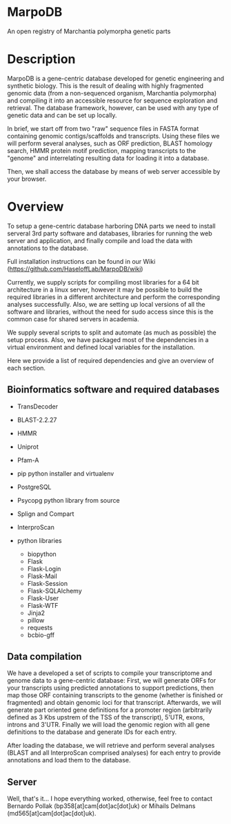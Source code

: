# MarpoDB
An open registry of Marchantia polymorpha genetic parts

# Description
MarpoDB is a gene-centric database developed for genetic engineering and synthetic biology. This is the result of dealing with highly fragmented genomic data (from a non-sequenced organism, Marchantia polymorpha) and compiling it into an accessible resource for sequence exploration and retrieval. The database framework, however, can be used with any type of genetic data and can be set up locally.

In brief, we start off from two "raw" sequence files in FASTA format containing genomic contigs/scaffolds and transcripts. Using these files we will perform several analyses, such as ORF prediction, BLAST homology search, HMMR protein motif prediction, mapping transcripts to the "genome" and interrelating resulting data for loading it into a database.

Then, we shall access the database by means of web server accessible by your browser.

# Overview
To setup a gene-centric database harboring DNA parts we need to install serveral 3rd party software and databases, libraries for running the web server and application, and finally compile and load the data with annotations to the database. 

Full installation instructions can be found in our Wiki (https://github.com/HaseloffLab/MarpoDB/wiki)

Currently, we supply scripts for compiling most libraries for a 64 bit architecture in a linux server, however it may be possible to build the required libraries in a different architecture and perform the corresponding analyses successfully. Also, we are setting up local versions of all the software and libraries, without the need for sudo access since this is the common case for shared servers in academia.

We supply several scripts to split and automate (as much as possible) the setup process. Also, we have packaged most of the dependencies in a virtual environment and defined local variables for the installation. 

Here we provide a list of required dependencies and give an overview of each section.

## Bioinformatics software and required databases

- TransDecoder
- BLAST-2.2.27
- HMMR
- Uniprot
- Pfam-A
- pip python installer and virtualenv
- PostgreSQL
- Psycopg python library from source
- Splign and Compart
- InterproScan

- python libraries
  + biopython
  + Flask
  + Flask-Login
  + Flask-Mail
  + Flask-Session
  + Flask-SQLAlchemy
  + Flask-User
  + Flask-WTF
  + Jinja2
  + pillow
  + requests
  + bcbio-gff

## Data compilation
We have a developed a set of scripts to compile your transcriptome and genome data to a gene-centric database:
First, we will generate ORFs for your transcripts using predicted annotations to support predictions, then map those ORF containing transcripts to the genome (whether is finished or fragmented) and obtain genomic loci for that transcript. Afterwards, we will generate part oriented gene definitions for a promoter region (arbitrarily defined as 3 Kbs upstrem of the TSS of the transcript), 5'UTR, exons, introns and 3'UTR. Finally we will load the genomic region with all gene definitions to the database and generate IDs for each entry.

After loading the database, we will retrieve and perform several analyses (BLAST and all InterproScan comprised analyses) for each entry to provide annotations and load them to the database.

## Server


Well, that's it... I hope everything worked, otherwise, feel free to contact Bernardo Pollak (bp358[at]cam[dot]ac[dot]uk) or Mihails Delmans (md565[at]cam[dot]ac[dot]uk).